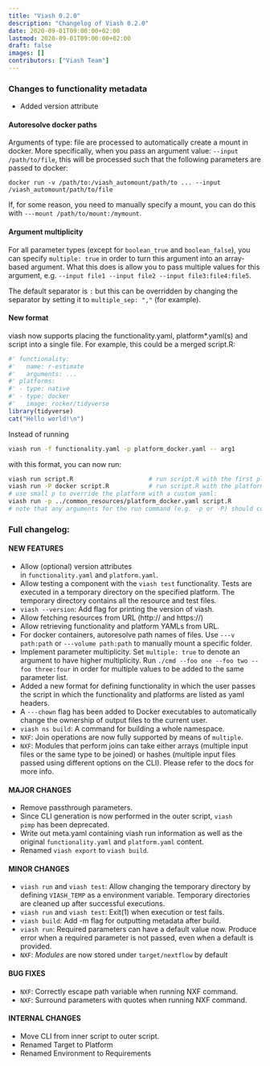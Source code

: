 ```yaml
---
title: "Viash 0.2.0"
description: "Changelog of Viash 0.2.0"
date: 2020-09-01T09:00:00+02:00
lastmod: 2020-09-01T09:00:00+02:00
draft: false
images: []
contributors: ["Viash Team"]
---
```


### Changes to functionality metadata

- Added version attribute

#### Autoresolve docker paths
Arguments of type: file are processed to automatically create a mount in docker. More specifically, when you pass an argument value: `--input /path/to/file`, this will be processed such that the following parameters are passed to docker:
```
docker run -v /path/to:/viash_automount/path/to ... --input /viash_automount/path/to/file
```

If, for some reason, you need to manually specify a mount, you can do this with `---mount /path/to/mount:/mymount`.

#### Argument multiplicity
For all parameter types (except for `boolean_true` and `boolean_false`), you can specify `multiple: true` in order to turn this argument into an array-based argument. What this does is allow you to pass multiple values for this argument, e.g. `--input file1 --input file2 --input file3:file4:file5`.

The default separator is `:` but this can be overridden by changing the separator by setting it to `multiple_sep: ","` (for example).

#### New format
viash now supports placing the functionality.yaml, platform*.yaml(s) and script into a single file. For example, this could be a merged script.R:

```r
#' functionality:
#'   name: r-estimate
#'   arguments: ...
#' platforms:
#' - type: native
#' - type: docker
#'   image: rocker/tidyverse
library(tidyverse)
cat("Hello world!\n")
```

Instead of running 
```bash
viash run -f functionality.yaml -p platform_docker.yaml -- arg1
```

with this format, you can now run:
```bash
viash run script.R                     # run script.R with the first platform
viash run -P docker script.R           # run script.R with the platform called 'docker' with the large P argument
# use small p to override the platform with a custom yaml:
viash run -p ../common_resources/platform_docker.yaml script.R
# note that any arguments for the run command (e.g. -p or -P) should come before the script.R, as script.R is considered a trailing argument.
```

### Full changelog:

#### NEW FEATURES

-   Allow (optional) version attributes in `functionality.yaml` and `platform.yaml`.
-   Allow testing a component with the `viash test` functionality. Tests are executed in a temporary directory on the specified platform. The temporary directory contains all the resource and test files.
-   `viash --version`: Add flag for printing the version of viash.
-   Allow fetching resources from URL (http:// and https://)
-   Allow retrieving functionality and platform YAMLs from URL.
-   For docker containers, autoresolve path names of files. Use `---v path:path` or `---volume path:path` to manually mount a specific folder.
-   Implement parameter multiplicity. Set `multiple: true` to denote an argument to have higher multiplicity. Run `./cmd --foo one --foo two --foo three:four` in order for multiple values to be added to the same parameter list.
-   Added a new format for defining functionality in which the user passes the script in which the functionality and platforms are listed as yaml headers.
-   A `---chown` flag has been added to Docker executables to automatically change the ownership of output files to the current user.
-   `viash ns build`: A command for building a whole namespace.
-   `NXF`: Join operations are now fully supported by means of `multiple`.
-   `NXF`: Modules that perform joins can take either arrays (multiple input files or the same type to be joined) or hashes (multiple input files passed using different options on the CLI). Please refer to the docs for more info.

#### MAJOR CHANGES

-   Remove passthrough parameters.
-   Since CLI generation is now performed in the outer script, `viash pimp` has been deprecated.
-   Write out meta.yaml containing viash run information as well as the original `functionality.yaml` and `platform.yaml` content.
-   Renamed `viash export` to `viash build`.

#### MINOR CHANGES

-   `viash run` and `viash test`: Allow changing the temporary directory by defining `VIASH_TEMP` as a environment variable. Temporary directories are cleaned up after successful executions.
-   `viash run` and `viash test`: Exit(1) when execution or test fails.
-   `viash build`: Add -m flag for outputting metadata after build.
-   `viash run`: Required parameters can have a default value now. Produce error when a required parameter is not passed, even when a default is provided.
-   `NXF`: *Modules* are now stored under `target/nextflow` by default

#### BUG FIXES

-   `NXF`: Correctly escape path variable when running NXF command.
-   `NXF`: Surround parameters with quotes when running NXF command.

#### INTERNAL CHANGES

-   Move CLI from inner script to outer script.
-   Renamed Target to Platform
-   Renamed Environment to Requirements
